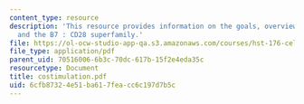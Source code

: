 ```yaml
---
content_type: resource
description: 'This resource provides information on the goals, overview for the lecture,
  and the B7 : CD28 superfamily.'
file: https://ol-ocw-studio-app-qa.s3.amazonaws.com/courses/hst-176-cellular-and-molecular-immunology-fall-2005/6cfb87324e51ba617feacc6c197d7b5c_costimulation.pdf
file_type: application/pdf
parent_uid: 70516006-6b3c-70dc-617b-15f2e4eda35c
resourcetype: Document
title: costimulation.pdf
uid: 6cfb8732-4e51-ba61-7fea-cc6c197d7b5c
---
```

